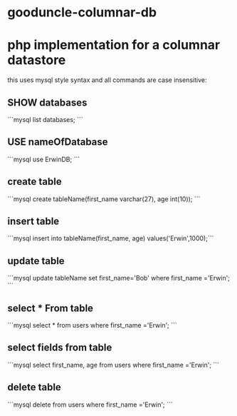 # gooduncle-columnar-db

<H1>php implementation for a columnar datastore</h1>

this uses mysql style syntax and all commands are case insensitive:

<H2> SHOW databases</H2>
```mysql
list databases; 
```

<h2>USE nameOfDatabase</h2>
```mysql
use ErwinDB; 
```


<h2>create table </h2>
```mysql
create tableName(first_name varchar(27), age int(10));
```



<h2>insert table</h2>
```mysql
insert into tableName(first_name, age) values('Erwin',1000);```


<h2>update table </h2>
```mysql
update tableName set first_name='Bob' where first_name ='Erwin'; 
```


<h2>select * From table</h2>
```mysql
select * from users where first_name ='Erwin'; ```


<h2>select fields from table</h2>
```mysql
select first_name, age from users where first_name ='Erwin'; ```



<h2>delete  table</h2>
```mysql
delete from users where first_name ='Erwin'; 
```



